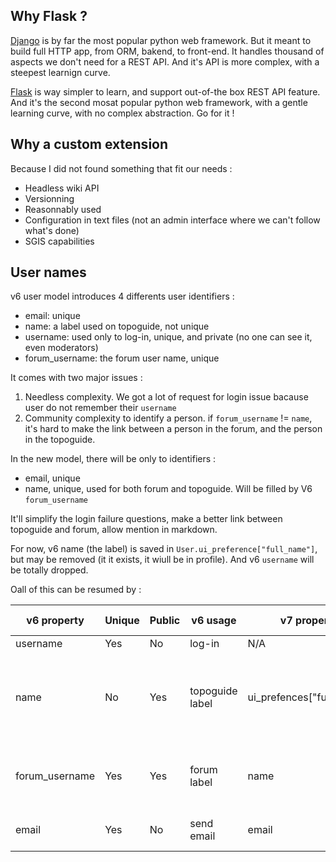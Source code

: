 ## Why Flask ?

[Django](https://github.com/django/django) is by far the most popular python web framework. But it meant to build full HTTP app, from ORM, bakend, to front-end. It handles thousand of aspects we don't need for a REST API. And it's API is more complex, with a steepest learnign curve.

[Flask](https://github.com/pallets/flask) is way simpler to learn, and support out-of-the box REST API feature. And it's the second mosat popular python web framework, with a gentle learning curve, with no complex abstraction. Go for it !

## Why a custom extension

Because I did not found something that fit our needs : 

* Headless wiki API
* Versionning
* Reasonnably used 
* Configuration in text files (not an admin interface where we can't follow what's done)
* SGIS capabilities

## User names

v6 user model introduces 4 differents user identifiers : 

* email: unique
* name: a label used on topoguide, not unique
* username: used only to log-in, unique, and private (no one can see it, even moderators)
* forum_username: the forum user name, unique

It comes with two major issues : 

1. Needless complexity. We got a lot of request for login issue bacause user do not remember their `username`
2. Community complexity to identify a person. if `forum_username` != `name`, it's hard to make the link between a person in the forum, and the person in the topoguide.

In the new model, there will be only to identifiers : 

* email, unique
* name, unique, used for both forum and topoguide. Will be filled by V6 `forum_username`

It'll simplify the login failure questions, make a better link between topoguide and forum, allow mention in markdown. 

For now, v6 name (the label) is saved in `User.ui_preference["full_name"]`, but may be removed (it it exists, it wiull be in profile). And v6 `username` will be totally dropped.

Oall of this can be resumed by :

| v6 property    | Unique    | Public    | v6 usage          | v7 property               | v7 usage                       
| --             | --        | --        | --                | --                        | --                             
| username       | Yes       | No        | log-in            | N/A                       | N/A
| name           | No        | Yes       | topoguide label   | ui_prefences["full_name"] | Just to pass the legacy test, to be dropped                             
| forum_username | Yes       | Yes       | forum label       | name                      | login, topo label, forum label 
| email          | Yes       | No        | send email        | email                     | login, send email
